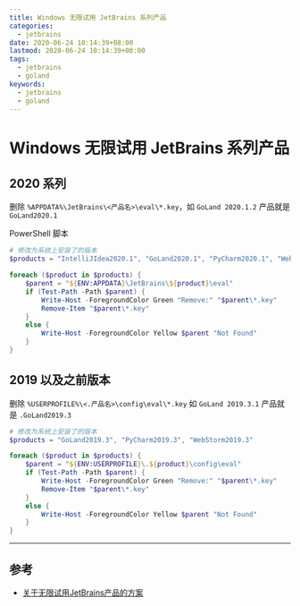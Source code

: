 ```yaml
---
title: Windows 无限试用 JetBrains 系列产品
categories:
  - jetbrains
date: 2020-06-24 10:14:39+08:00
lastmod: 2020-06-24 10:14:39+08:00
tags:
  - jetbrains
  - goland
keywords:
  - jetbrains
  - goland
---
```


# Windows 无限试用 JetBrains 系列产品

## 2020 系列

删除 `%APPDATA%\JetBrains\<产品名>\eval\*.key`，如 `GoLand 2020.1.2` 产品就是 `GoLand2020.1`

PowerShell 脚本

```powershell
# 修改为系统上安装了的版本
$products = "IntelliJIdea2020.1", "GoLand2020.1", "PyCharm2020.1", "WebStorm2020.1"

foreach ($product in $products) {
    $parent = "${ENV:APPDATA}\JetBrains\${product}\eval"
    if (Test-Path -Path $parent) {
        Write-Host -ForegroundColor Green "Remove:" "$parent\*.key"
        Remove-Item "$parent\*.key"
    }
    else {
        Write-Host -ForegroundColor Yellow $parent "Not Found"
    }
}
```

<!-- more -->

## 2019 以及之前版本

删除 `%USERPROFILE%\<.产品名>\config\eval\*.key` 如 `GoLand 2019.3.1` 产品就是 `.GoLand2019.3`

<!-- 删除目录：C:\Users\<用户>\.WebStorm2019.1\config\eval -->
<!-- 删除文件：C:\Users\<用户>\.WebStorm2019.1\config\options\other.xml -->
<!-- 删除注册表项：HKEY_CURRENT_USER\Software\JavaSoft\Prefs\jetbrains\webstorm -->

```powershell
# 修改为系统上安装了的版本
$products = "GoLand2019.3", "PyCharm2019.3", "WebStorm2019.3"

foreach ($product in $products) {
    $parent = "${ENV:USERPROFILE}\.${product}\config\eval"
    if (Test-Path -Path $parent) {
        Write-Host -ForegroundColor Green "Remove:" "$parent\*.key"
        Remove-Item "$parent\*.key"
    }
    else {
        Write-Host -ForegroundColor Yellow $parent "Not Found"
    }
}
```

----

## 参考

- [关于无限试用JetBrains产品的方案](https://www.cnblogs.com/htsg/p/9461096.html)
